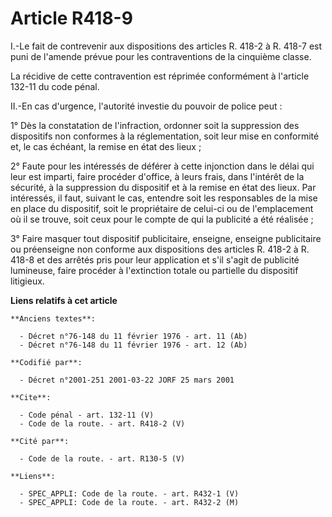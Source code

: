 # Article R418-9

I.-Le fait de contrevenir aux dispositions des articles R. 418-2 à R. 418-7 est puni de l'amende prévue pour les
contraventions de la cinquième classe. 

La récidive de cette contravention est réprimée conformément à l'article 132-11 du code pénal. 

II.-En cas d'urgence, l'autorité investie du pouvoir de police peut : 

1° Dès la constatation de l'infraction, ordonner soit la suppression des dispositifs non conformes à la réglementation, soit
leur mise en conformité et, le cas échéant, la remise en état des lieux ; 

2° Faute pour les intéressés de déférer à cette injonction dans le délai qui leur est imparti, faire procéder d'office, à
leurs frais, dans l'intérêt de la sécurité, à la suppression du dispositif et à la remise en état des lieux. Par intéressés,
il faut, suivant le cas, entendre soit les responsables de la mise en place du dispositif, soit le propriétaire de celui-ci
ou de l'emplacement où il se trouve, soit ceux pour le compte de qui la publicité a été réalisée ; 

3° Faire masquer tout dispositif publicitaire, enseigne, enseigne publicitaire ou préenseigne non conforme aux dispositions
des articles R. 418-2 à R. 418-8 et des arrêtés pris pour leur application et s'il s'agit de publicité lumineuse, faire
procéder à l'extinction totale ou partielle du dispositif litigieux.

**Liens relatifs à cet article**

	**Anciens textes**:

	  - Décret n°76-148 du 11 février 1976 - art. 11 (Ab)
	  - Décret n°76-148 du 11 février 1976 - art. 12 (Ab)

	**Codifié par**:

	  - Décret n°2001-251 2001-03-22 JORF 25 mars 2001

	**Cite**:

	  - Code pénal - art. 132-11 (V)
	  - Code de la route. - art. R418-2 (V)

	**Cité par**:

	  - Code de la route. - art. R130-5 (V)

	**Liens**:

	  - SPEC_APPLI: Code de la route. - art. R432-1 (V)
	  - SPEC_APPLI: Code de la route. - art. R432-2 (M)
